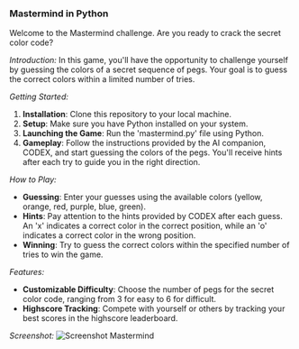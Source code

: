 ### Mastermind in Python
Welcome to the Mastermind challenge. Are you ready to crack the secret color code?

*Introduction:*
In this game, you'll have the opportunity to challenge yourself by guessing the colors of a secret sequence of pegs. Your goal is to guess the correct colors within a limited number of tries.

*Getting Started:*
1. **Installation**: Clone this repository to your local machine.
2. **Setup**: Make sure you have Python installed on your system.
3. **Launching the Game**: Run the 'mastermind.py' file using Python.
4. **Gameplay**: Follow the instructions provided by the AI companion, CODEX, and start guessing the colors of the pegs. You'll receive hints after each try to guide you in the right direction.

 *How to Play:*
- **Guessing**: Enter your guesses using the available colors (yellow, orange, red, purple, blue, green).
- **Hints**: Pay attention to the hints provided by CODEX after each guess. An 'x' indicates a correct color in the correct position, while an 'o' indicates a correct color in the wrong position.
- **Winning**: Try to guess the correct colors within the specified number of tries to win the game.

*Features:*
- **Customizable Difficulty**: Choose the number of pegs for the secret color code, ranging from 3 for easy to 6 for difficult.
- **Highscore Tracking**: Compete with yourself or others by tracking your best scores in the highscore leaderboard.

*Screenshot:*
![Screenshot Mastermind](https://github.com/Simone2605/Mastermind/assets/148258280/369ae51f-d9c5-48d0-89ca-e4ac998edbda)
